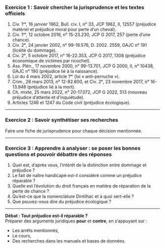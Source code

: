 ### Exercice 1 : Savoir chercher la jurisprudence et les textes officiels

1. Civ. 1ʳᵉ, 16 janvier 1962, Bull. civ. I, n° 33, JCP 1962, II, 12557 (préjudice matériel et préjudice moral pour perte d’un cheval).
2. Civ. 1ʳᵉ, 12 octobre 2016, n° 15-23.230, JCP G 2017, 257 (perte d’une chance).
3. Civ. 2ᵉ, 24 janvier 2002, n° 99-16.576, D. 2002. 2559, GAJC n° 191 (licéité du dommage).
4. Civ. 2ᵉ, 5 octobre 2017, n° 16-22.353, JCP G 2017, 1308 (préjudice économique de victimes par ricochet).
5. Ass. Plén., 17 novembre 2000, n° 99-13.701, JCP G 2000, II, n° 10438, GAJC n° 190 (préjudice lié à la naissance).
6. Loi du 4 mars 2002, article 1ᵉʳ (loi « anti-perruche »).
7. Crim., 26 mars 2013, n° 12-82.600, et Civ. 2ᵉ, 23 novembre 2017, n° 16-13.948 (préjudice lié à la mort).
8. Ch. mixte, 25 mars 2022, n° 20-17.072, JCP G 2022, 513 (nouveau préjudice d’attente et d’inquiétude).
9. Articles 1246 et 1247 du Code civil (préjudice écologique).

---

### Exercice 2 : Savoir synthétiser ses recherches

Faire une fiche de jurisprudence pour chaque décision mentionnée.

---

### Exercice 3 : Apprendre à analyser : se poser les bonnes questions et pouvoir débattre des réponses

1. Quel est, d’après vous, l’intérêt de la distinction entre dommage et préjudice ?
2. Le fait de naître handicapé est-il considéré comme un préjudice réparable ?
3. Quelle est l’évolution du droit français en matière de réparation de la perte de chance ?
4. Qu’est-ce que la nomenclature Dintilhac et à quoi sert-elle ?
5. Que pouvez-vous dire du préjudice écologique ?

---

**Débat : Tout préjudice est-il réparable ?**  
Préparer des arguments juridiques **pour** et **contre**, en s’appuyant sur :

- Les arrêts mentionnés,
- Le cours,
- Des recherches dans les manuels et bases de données.